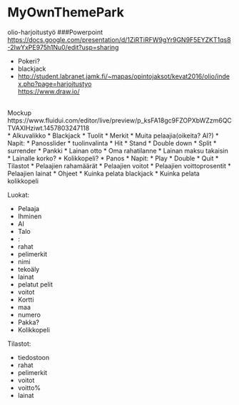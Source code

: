 # MyOwnThemePark
olio-harjoitustyö
###Powerpoint
https://docs.google.com/presentation/d/1ZiRTiRFW9gYr9GN9F5EYZKT1qs8-2IwYxPE975h1Nu0/edit?usp=sharing



* Pokeri?
* blackjack
* http://student.labranet.jamk.fi/~mapas/opintojaksot/kevat2016/olio/index.php?page=harjoitustyo<br>
https://www.draw.io/
<br>
Mockup<br>
https://www.fluidui.com/editor/live/preview/p_ksFA18gc9FZOPXbWZzm6QCTVAXIHziwt.1457803247118
<br>
* Alkuvalikko
* Blackjack
  * Tuolit
  * Merkit
  * Muita pelaajia(oikeita? AI?)
  * Napit:
   * Panosslider
   * tuolinvalinta
   * Hit
   * Stand
   * Double down
   * Split
   * surrender
* Pankki
  * Lainan otto
  * Oma rahatilanne
  * Lainan maksu takaisin
  * Lainalle korko?
* Kolikkopeli?
  * Panos
  * Napit:
   * Play
   * Double
   * Quit
* Tilastot
  * Pelaajien rahamäärät
  * Pelaajien voitot
  * Pelaajien voittoprosentit
  * Pelaajien lainat
 * Ohjeet
  * Kuinka pelata blackjack
  * Kuinka pelata kolikkopeli


Luokat:
* Pelaaja
 * Ihminen
 * AI
 * Talo
 * :
 * rahat
 * pelimerkit
 * nimi
 * tekoäly
 * lainat
 * pelatut pelit
 * voitot
* Kortti
 * maa
 * numero
* Pakka?
* Kolikkopeli


Tilastot:
* tiedostoon
* rahat
* pelimerkit
* voitot
* voitto%
* lainat
